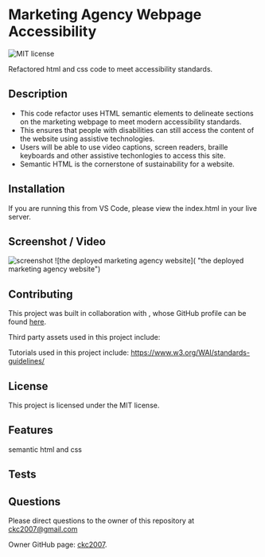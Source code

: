 
# Marketing Agency Webpage Accessibility
![MIT license](https://img.shields.io/badge/license-MIT-blue.svg)

Refactored html and css code to meet accessibility standards.

## Description

- This code refactor uses HTML semantic elements to delineate sections on the marketing webpage to meet modern accessibility standards. 
- This ensures that people with disabilities can still access the content of the website using assistive technologies. 
- Users will be able to use video captions, screen readers, braille keyboards and other assistive techonlogies to access this site.
- Semantic HTML is the cornerstone of sustainability for a website.

## Installation

If you are running this from VS Code, please view the index.html in your live server.

## Screenshot / Video

![screenshot](./assets/images/screenshot.png)
![the deployed marketing agency website]( "the deployed marketing agency website")

## Contributing

This project was built in collaboration with ,
whose GitHub profile can be found [here]().

Third party assets used in this project include:


Tutorials used in this project include:
https://www.w3.org/WAI/standards-guidelines/

## License

This project is licensed under the MIT license.

## Features

semantic html and css

## Tests



## Questions

Please direct questions to the owner of this repository at ckc2007@gmail.com

Owner GitHub page:
[ckc2007](
https://github.com/ckc2007).
